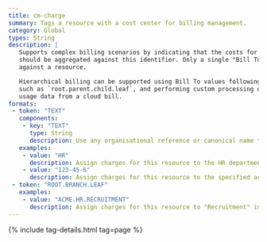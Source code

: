 ```yaml
---
title: cm-charge
summary: Tags a resource with a cost center for billing management.
category: Global
types: String
description: |
   Supports complex billing scenarios by indicating that the costs for the tagged resource
   should be aggregated against this identifier. Only a single "Bill To" reference can be tagged
   against a resource.

   Hierarchical billing can be supported using Bill To values following an agreed convention
   such as `root.parent.child.leaf`, and performing custom processing on the resulting
   usage data from a cloud bill.
formats: 
 - token: "TEXT"
   components:
    - key: "TEXT"
      type: String
      description: Use any organisational reference or canonical name to assign charges.
   examples:
    - value: "HR"
      description: Assign charges for this resource to the HR department
    - value: "123-45-6"
      description: Assign charges for this resource to the specified account number
 - token: "ROOT.BRANCH.LEAF"
   examples:
    - value: "ACME.HR.RECRUITMENT"
      description: Assign charges for this resource to "Recruitment" in the ACME HR department
---
```

{% include tag-details.html tag=page %}